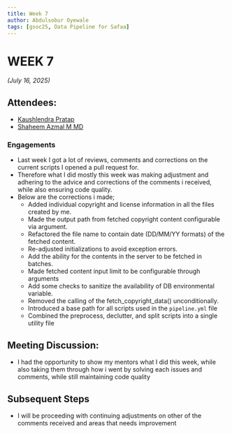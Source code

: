 ```yaml
---
title: Week 7
author: Abdulsobur Oyewale
tags: [gsoc25, Data Pipeline for Safaa]
---
```


<!--
SPDX-License-Identifier: CC-BY-SA-4.0

SPDX-FileCopyrightText: 2025 Abdulsobur Oyewale <oyewaleabdulsobur@gmail.com>
-->

# WEEK 7
*(July 16, 2025)*

## Attendees:
- [Kaushlendra Pratap](https://github.com/Kaushl2208)
- [Shaheem Azmal M MD](https://github.com/shaheemazmalmmd)

### Engagements
* Last week I got a lot of reviews, comments and corrections on the current scripts I opened a pull request for.
* Therefore what I did mostly this week was making adjustment and adhering to the advice and corrections of the comments i received, while also ensuring code quality.
* Below are the corrections i made;
  - Added individual copyright and license information in all the files created by me.
  - Made the output path from fetched copyright content configurable via argument.
  - Refactored the file name to contain date (DD/MM/YY formats) of the fetched content.
  - Re-adjusted initializations to avoid exception errors.
  - Add the ability for the contents in the server to be fetched in batches.
  - Made fetched content input limit to be configurable through arguments
  - Add some checks to sanitize the availability of DB environmental variable.
  - Removed the calling of the fetch_copyright_data() unconditionally.
  - Introduced a base path for all scripts used in the `pipeline.yml` file
  - Combined the preprocess, declutter, and split scripts into a single utility file


## Meeting Discussion:
* I had the opportunity to show my mentors what I did this week, while also taking them through how i went by solving each issues and comments, while still maintaining code quality

## Subsequent Steps
* I will be proceeding with continuing adjustments on other of the comments received and areas that needs improvement